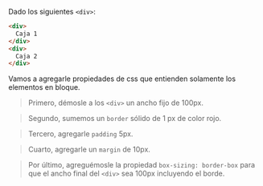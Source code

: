 Dado los siguientes `<div>`:

``` html
<div>
  Caja 1
</div>
<div>
  Caja 2
</div>
```

Vamos a agregarle propiedades de css que entienden solamente los elementos en bloque.

> Primero, démosle a los `<div>` un ancho fijo de 100px.

> Segundo, sumemos un `border` sólido de 1 px de color rojo.

> Tercero, agregarle `padding` 5px.

> Cuarto, agregarle un `margin` de 10px.

> Por último, agreguémosle la propiedad `box-sizing: border-box` para que el ancho final del `<div>` sea 100px incluyendo el borde.